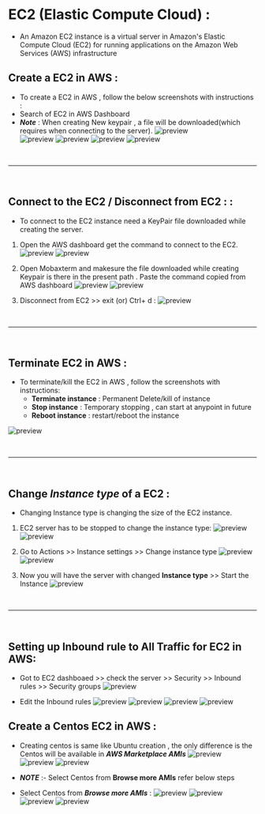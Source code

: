 # EC2 (Elastic Compute Cloud) :
* An Amazon EC2 instance is a virtual server in Amazon's Elastic Compute Cloud (EC2) for running applications on the Amazon Web Services (AWS) infrastructure

## Create a EC2 in AWS :
* To create a EC2 in AWS , follow the below screenshots with instructions :
* Search of EC2 in AWS Dashboard 
* ***Note*** : When creating New keypair , a file will be downloaded(which requires when connecting to the server).
![preview](../images/E1.png)  
![preview](../images/E2.png) 
![preview](../images/E3.png) 
![preview](../images/E4.png) 
![preview](../images/E5.png) 

<br/>

* * * 

<br/>


## Connect to the EC2  / Disconnect from EC2 :  :
* To connect to the EC2 instance need a KeyPair file downloaded while creating the server.

1. Open the AWS dashboard get the command to connect to the EC2.
![preview](../images/E6.png) 
![preview](../images/E7.png) 

2. Open Mobaxterm and makesure the file downloaded while creating Keypair  is there in the present path . Paste the command copied from AWS dashboard
![preview](../img/ANS7.png) 
![preview](../images/E9.png) 

3. Disconnect from EC2 >> exit (or) Ctrl+ d :
![preview](../images/E10.png) 


<br/>

* * * 

<br/>

## Terminate EC2 in AWS : 
* To terminate/kill the EC2 in AWS , follow the screenshots with instructions:
   * **Terminate instance** : Permanent Delete/kill of instance 
   * **Stop instance**      : Temporary stopping , can start at anypoint in future
   * **Reboot instance**    : restart/reboot the instance 
   
![preview](../images/E11.png) 


<br/>

* * * 

<br/>


## Change ***Instance type*** of a EC2 :
* Changing Instance type is changing the size of the EC2 instance.

1. EC2 server has to be stopped to change the instance type:
![preview](../images/E12.png) 
![preview](../images/E13.png) 

2. Go to Actions >> Instance settings >> Change instance type 
![preview](../images/E14.png) 
![preview](../images/E15.png) 

3. Now you will have the server with changed **Instance type** >>  Start the Instance
![preview](../images/E16.png) 



<br/>

* * * 

<br/>


## Setting up Inbound rule to All Traffic for EC2 in AWS:
* Got to EC2 dashboaed >> check the server >> Security >> Inbound rules >> Security groups
![preview](../images/E17.png) 

* Edit the Inbound rules 
![preview](../images/E18.png) 
![preview](../images/E19.png) 
![preview](../images/E20.png) 
![preview](../images/E21.png) 



## Create a Centos EC2 in AWS :
* Creating centos is same like Ubuntu creation , the only difference is the Centos will be available in ***AWS Marketplace AMIs***
![preview](../img/C1.png)
![preview](../img/C6.png)
![preview](../img/C7.png)



* ***NOTE*** :- Select Centos from **Browse more AMIs** refer below steps

* Select Centos from ***Browse more AMIs*** :
![preview](../img/C2.png) 
![preview](../img/C3.png) 
![preview](../img/C4.png) 
![preview](../img/C5.png) 

